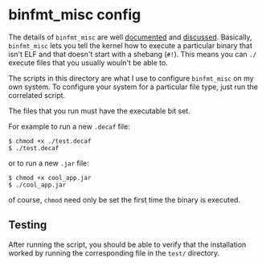 # binfmt_misc config

The details of `binfmt_misc` are well
[documented](https://github.com/torvalds/linux/blob/master/Documentation/admin-guide/binfmt-misc.rst)
and
[discussed](https://blog.jessfraz.com/post/nerd-sniped-by-binfmt_misc/).
Basically, `binfmt_misc` lets you tell the kernel how to execute a particular
binary that isn't ELF and that doesn't start with a shebang (`#!`). This means
you can `./` execute files that you usually wouln't be able to.

The scripts in this directory are what I use to configure `binfmt_misc` on my
own system. To configure your system for a particular file type, just run the
correlated script.

The files that you run must have the executable bit set.

For example to run a new `.decaf` file:

```
$ chmod +x ./test.decaf
$ ./test.decaf
```

or to run a new `.jar` file:

```
$ chmod +x cool_app.jar
$ ./cool_app.jar
```

of course, `chmod` need only be set the first time the binary is executed.

## Testing

After running the script, you should be able to verify that the installation
worked by running the corresponding file in the `test/` directory.
